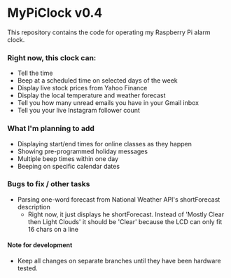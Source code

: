 # MyPiClock v0.4
This repository contains the code for operating my Raspberry Pi alarm clock.

### Right now, this clock can:
- Tell the time
- Beep at a scheduled time on selected days of the week
- Display live stock prices from Yahoo Finance
- Display the local temperature and weather forecast 
- Tell you how many unread emails you have in your Gmail inbox
- Tell you your live Instagram follower count

### What I'm planning to add
- Displaying start/end times for online classes as they happen
- Showing pre-programmed holiday messages
- Multiple beep times within one day
- Beeping on specific calendar dates


### Bugs to fix / other tasks
- Parsing one-word forecast from National Weather API's shortForecast description
  - Right now, it just displays he shortForecast. Instead of 'Mostly Clear then Light Clouds' it should be 'Clear' because the LCD can only fit 16 chars on a line

#### Note for development
- Keep all changes on separate branches until they have been hardware tested.
